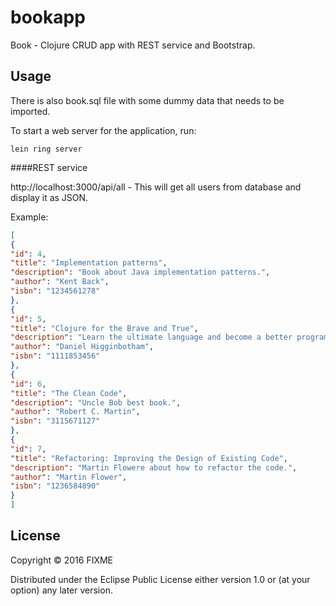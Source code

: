 # bookapp

Book - Clojure CRUD app with REST service and Bootstrap.

## Usage

There is also book.sql file with some dummy data that needs to be imported.

To start a web server for the application, run:
```
lein ring server
```

####REST service

http://localhost:3000/api/all - This will get all users from database and display it as JSON.

Example:

```JSON
[
{
"id": 4,
"title": "Implementation patterns",
"description": "Book about Java implementation patterns.",
"author": "Kent Back",
"isbn": "1234561278"
},
{
"id": 5,
"title": "Clojure for the Brave and True",
"description": "Learn the ultimate language and become a better programmer",
"author": "Daniel Higginbotham",
"isbn": "1111853456"
},
{
"id": 6,
"title": "The Clean Code",
"description": "Uncle Bob best book.",
"author": "Robert C. Martin",
"isbn": "3115671127"
},
{
"id": 7,
"title": "Refactoring: Improving the Design of Existing Code",
"description": "Martin Flowere about how to refactor the code.",
"author": "Martin Flower",
"isbn": "1236584890"
}
]
```
## License

Copyright © 2016 FIXME

Distributed under the Eclipse Public License either version 1.0 or (at
your option) any later version.
